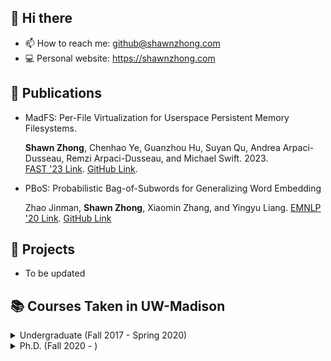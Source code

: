 ## 👋 Hi there

- 📫 How to reach me: github@shawnzhong.com
- 💻 Personal website: https://shawnzhong.com

## 📝 Publications
- MadFS: Per-File Virtualization for Userspace Persistent Memory Filesystems.

   **Shawn Zhong**, Chenhao Ye, Guanzhou Hu, Suyan Qu, Andrea Arpaci-Dusseau, Remzi Arpaci-Dusseau, and Michael Swift. 2023.  
   [FAST '23 Link](https://www.usenix.org/conference/fast23/presentation/zhong). 
   [GitHub Link](https://github.com/ShawnZhong/MadFS).

- PBoS: Probabilistic Bag-of-Subwords for Generalizing Word Embedding
  
  Zhao Jinman, **Shawn Zhong**, Xiaomin Zhang, and Yingyu Liang. 
  [EMNLP '20 Link](https://aclanthology.org/2020.findings-emnlp.53). 
  [GitHub Link](https://github.com/jmzhao/pbos)



## 🧰 Projects

- To be updated

## 📚 Courses Taken in UW-Madison 
<details>
<summary>Undergraduate (Fall 2017 - Spring 2020)</summary>

- Fall 2017: CS 300 (Programming II), CS 352 (Digital System Fundamentals), Math 375 (Multi-Var Calc & Linear Alg), Math 431 (Probability)

- Spring 2017: CS 252 (Intro to Computer Engineering), CS 400 (Programming III), Math 240 (Discrete Math), Math 521 (Analysis), Math 541 (Modern Algebra)

- Fall 2018: CS 354 (Machine Organization), CS 514 (Numerical Analysis), CS 540 (Intro to AI), CS 577 (Algorithms), Math 632 (Stochastic Processes)

- Spring 2018: CS 536 (Compiler), CS 537 (OS), CS 564 (Database), CS 639 (Software Security) 

- Fall 2019: CS 576 (Bioinformatics), CS 640 (Network), CS 744 (Big Data Systems)

- Spring 2020: CS 759 (High Performance Computing)
</details>

<details>
<summary>Ph.D. (Fall 2020 - )</summary>

- Fall 2020: CS 703 (Program Verification & Synthesis), CS 736 (Advanced OS), CS 764 (Advanced DB), CS 838 (MLOS Seminar)

- Spring 2020: CS 524 (Intro to Optimization), CS 739 (Distributed Systems), CS 760 (Machine Learning)

- Fall 2021: CS 839 (Blockchains and Decentralized Applications), CS 839 (Persistent Memory)

- Spring 2021: CS 740 (Advanced Network), CS 839 (Machine Learning System)
  
- Fall 2022: CS 839 (Image Synthesis), ECE 439 (Introduction to Robotics)
</details>
